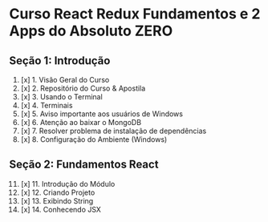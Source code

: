 # Curso React Redux Fundamentos e 2 Apps do Absoluto ZERO

## Seção 1: Introdução

1. [x] 1. Visão Geral do Curso
2. [x] 2. Repositório do Curso & Apostila
3. [x] 3. Usando o Terminal
4. [x] 4. Terminais
5. [x] 5. Aviso importante aos usuários de Windows
6. [x] 6. Atenção ao baixar o MongoDB
7. [x] 7. Resolver problema de instalação de dependências
8. [x] 8. Configuração do Ambiente (Windows)

## Seção 2: Fundamentos React

11. [x] 11. Introdução do Módulo
12. [x] 12. Criando Projeto
13. [x] 13. Exibindo String
14. [x] 14. Conhecendo JSX